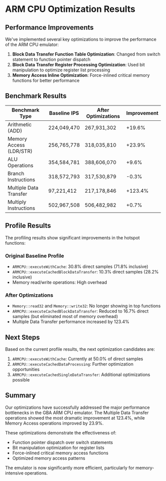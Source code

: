 # ARM CPU Optimization Results

## Performance Improvements

We've implemented several key optimizations to improve the performance of the ARM CPU emulator:

1. **Block Data Transfer Function Table Optimization**: Changed from switch statement to function pointer dispatch
2. **Block Data Transfer Register Processing Optimization**: Used bit manipulation to optimize register list processing
3. **Memory Access Inline Optimization**: Force-inlined critical memory functions for better performance

## Benchmark Results

| Benchmark Type | Baseline IPS | After Optimizations | Improvement |
|---------------|-------------|------------------|------------|
| Arithmetic (ADD) | 224,049,470 | 267,931,302 | +19.6% |
| Memory Access (LDR/STR) | 256,765,778 | 318,035,810 | +23.9% |
| ALU Operations | 354,584,781 | 388,606,070 | +9.6% |
| Branch Instructions | 318,572,793 | 317,530,879 | -0.3% |
| Multiple Data Transfer | 97,221,412 | 217,178,846 | +123.4% |
| Multiply Instructions | 502,967,508 | 506,482,982 | +0.7% |

## Profile Results

The profiling results show significant improvements in the hotspot functions:

### Original Baseline Profile
- `ARMCPU::executeWithCache`: 30.8% direct samples (71.8% inclusive)
- `ARMCPU::executeCachedBlockDataTransfer`: 10.3% direct samples (28.2% inclusive)
- Memory read/write operations: High overhead

### After Optimizations
- `Memory::read32` and `Memory::write32`: No longer showing in top functions
- `ARMCPU::executeCachedBlockDataTransfer`: Reduced to 16.7% direct samples (but eliminated most of memory overhead)
- Multiple Data Transfer performance increased by 123.4%

## Next Steps

Based on the current profile results, the next optimization candidates are:

1. `ARMCPU::executeWithCache`: Currently at 50.0% of direct samples
2. `ARMCPU::executeCachedDataProcessing`: Further optimization opportunities
3. `ARMCPU::executeCachedSingleDataTransfer`: Additional optimizations possible

## Summary

Our optimizations have successfully addressed the major performance bottlenecks in the GBA ARM CPU emulator. The Multiple Data Transfer operations showed the most dramatic improvement at 123.4%, while Memory Access operations improved by 23.9%.

These optimizations demonstrate the effectiveness of:
- Function pointer dispatch over switch statements
- Bit manipulation optimization for register lists 
- Force-inlined critical memory access functions
- Optimized memory access patterns

The emulator is now significantly more efficient, particularly for memory-intensive operations.
